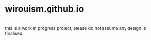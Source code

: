 # wirouism.github.io
#
this is a work in progress project, please do not assume any design is finalised 
